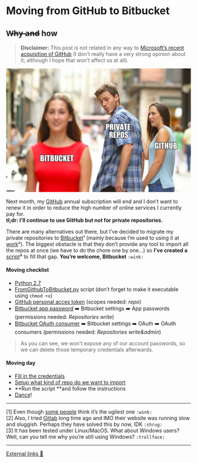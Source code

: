 # Moving from GitHub to Bitbucket
## W̶h̶y̶ ̶a̶n̶d̶ how

> **Disclaimer:** This post is not related in any way to [Microsoft’s recent acquisition of GitHub](https://news.microsoft.com/2018/06/04/microsoft-to-acquire-github-for-7-5-billion/) (I don’t really have a very strong opinion about it; although I hope that won’t affect us at all).

![](art/1.jpeg)

Next month, my [GitHub](https://github.com/hrules6872) annual subscription will end and I don’t want to renew it in order to reduce the high number of online services I currently pay for.<br> **tl;dr: I’ll continue to use GitHub but not for private repositories.**

There are many alternatives out there, but I’ve decided to migrate my private repositories to [Bitbucket](https://bitbucket.org/hrules6872/)¹ (mainly because I’m used to using it at [work](https://lolamarket.com/)²). The biggest obstacle is that they don’t provide any tool to import all the repos at once (we have to do the chore one by one…) so **I’ve created a** [script](https://gist.github.com/hrules6872/af8655427e6ec7741a82516713d99ebf)**³** to fill that gap. **You’re welcome, Bitbucket** `:wink:`

#### Moving checklist

* [Python 2.7](http://lmgtfy.com/?q=install+python+2.7)
* [FromGithubToBitbucket.py](https://gist.github.com/hrules6872/af8655427e6ec7741a82516713d99ebf) script (don’t forget to make it executable using `chmod +x`)
* [GitHub personal acces token](https://github.com/settings/tokens) (scopes needed: *repo*)
* [Bitbucket app password](https://bitbucket.org/account) ➡️ Bitbucket settings ➡️ App passwords (permissions needed: *Repositories write*)
* [Bitbucket OAuth consumer](https://bitbucket.org/account) ➡️ Bitbucket settings ➡️ OAuth ➡️ OAuth consumers (permissions needed: *Repositories write&admin*)

> As you can see, we won’t expose any of our account passwords, so we can delete those temporary credentials afterwards.

#### Moving day

* [Fill in the credentials](https://gist.github.com/hrules6872/af8655427e6ec7741a82516713d99ebf#file-fromgithubtobitbucket-py-L4)
* [Setup what kind of repo do we want to import](https://gist.github.com/hrules6872/af8655427e6ec7741a82516713d99ebf#file-fromgithubtobitbucket-py-L15)
* **Run the script **and follow the instructions
* [Dance](https://giphy.com/explore/victory-dance)! 

*****

[1] Even though [some people](https://twitter.com/Syknapse) think it’s the ugliest one `:wink:`<br> [2] Also, I tried [Gitlab](https://gitlab.com/) long time ago and IMO their website was running slow and sluggish. Perhaps they have solved this by now, IDK `:shrug:`<br> [3] It has been tested under Linux/MacOS. What about Windows users? Well, can you tell me why you’re still using Windows? `:trollface:`

*****

[External links 👀](https://gist.github.com/hrules6872/fb65d6ca42c719221dfa8989e6cfef98)
